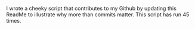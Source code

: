 I wrote a cheeky script that contributes to my Github by updating this ReadMe to illustrate why more than commits matter. This script has run 45 times.